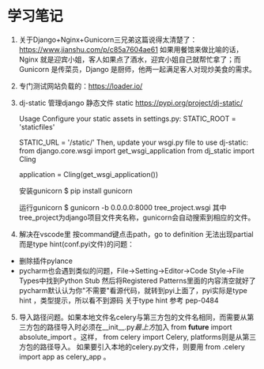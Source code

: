 # 学习笔记

1. 关于Django+Nginx+Gunicorn三兄弟这篇说得太清楚了：
https://www.jianshu.com/p/c85a7604ae61
如果用餐馆来做比喻的话，Nginx 就是迎宾小姐，客人如果点了酒水，迎宾小姐自己就帮忙拿了；而 Gunicorn 是传菜员，Django 是厨师，他两一起满足客人对现炒美食的需求。

2. 专门测试网站负载的：https://loader.io/ 
   
3. dj-static 管理django 静态文件 static
    https://pypi.org/project/dj-static/

    Usage
    Configure your static assets in settings.py:
    STATIC_ROOT = 'staticfiles'

    STATIC_URL = '/static/'
    Then, update your wsgi.py file to use dj-static:
    from django.core.wsgi import get_wsgi_application
    from dj_static import Cling

    application = Cling(get_wsgi_application())


    安装gunicorn
    $ pip install gunicorn


    运行gunicorn
    $ gunicorn -b 0.0.0.0:8000 tree_project.wsgi
    其中 tree_project为django项目文件夹名称，gunicorn会自动搜索到相应的文件。
  
4. 解决在vscode里 按command键点击path，go to definition 无法出现partial而是type hint(conf.pyi文件)的问题：
  - 删除插件pylance
  - pycharm也会遇到类似的问题，File->Setting->Editor->Code Style->File Types中找到Python Stub
    然后将Registered Patterns里面的内容清空就好了
    pycharm默认认为你"不需要"看源代码，就转到pyi上面了，pyi实际是type hint ，类型提示，所以看不到源码 
    关于type hint 参考 pep-0484
  
5. 导入路径问题。如果本地文件名celery与第三方包的文件名相同，而需要从第三方包的路径导入时必须在__init__.py*最上方*加入 from __future__ import absolute_import 。这样， from celery import Celery, platforms则是从第三方包的路径导入。
如果要引入本地的celery.py文件，则要用 from .celery import app as celery_app 。